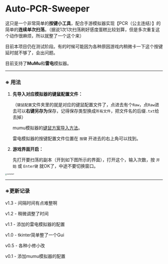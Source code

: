# Auto-PCR-Sweeper
这只是一个非常简单的**按键小工具**，配合手游模拟器实现【PCR（公主连结）】的简单的**连续单次扫荡**。（据说1次1次扫荡刷好感度蛋糕比较划算，但是多次重复这个动作很麻烦，所以就整了一个这个来）

目前本项目仍在测试阶段。有的时候可能因为各种原因游戏内稍微卡一下这个按键延时就不够了，会出问题。

目前支持了**MuMu**和**雷电**模拟器。

---

### ※ 用法

1. **先导入对应模拟器的键鼠配置文件：**

   （`键鼠配置`文件夹里的就是对应的键鼠配置文件了，点进去有个`Raw`，点`Raw`进去可以**右键另存为**保存，记得保存类型换成`所有文件`，把文件名的后缀`.txt`给去掉）

   mumu模拟器的[键鼠方案导入方法](http://mumu.163.com/20190425/25905_810641.html)。

   雷电模拟器的按键配置文件位置在 `按键` 开进去的右上角可以找到。

2. **游戏界面开启：**

   先打开要扫荡的副本（开到如下图所示的界面），打开这个，输入次数，按 `开始` 或 `Enter键` 就OK了，中途不要切换窗口。

<img src="https://i.loli.net/2020/05/11/3bqjwo8duvraOtE.png" alt="examplep1" style="zoom:33%;" />

---

### ※更新记录

v1.3 -  间隔时间有点难整啊

v1.2 -  稍微调整了时间

v1.1 -  添加的雷电模拟器的配置

v1.0 -  tkinter简单整了一个Gui

v0.5 -  各种小修小改

v0.1 -  添加mumu模拟器的配置

